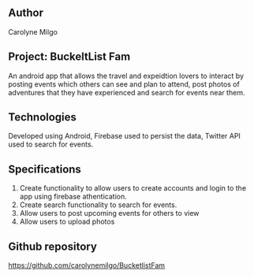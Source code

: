 ## Author
Carolyne Milgo

## Project: BuckeltList Fam
An android app that allows the travel and expeidtion lovers to interact by posting events which others can see and plan to attend, post photos of adventures that they have experienced and search for events near them.

## Technologies
Developed using Android, Firebase used to persist the data, Twitter API used to search for events.

## Specifications
1. Create functionality to allow users to create accounts and login to the app using firebase athentication. 
2. Create search functionality to search for events.
3. Allow users to post upcoming events for others to view
4. Allow users to upload photos 

## Github repository
https://github.com/carolynemilgo/BucketlistFam






